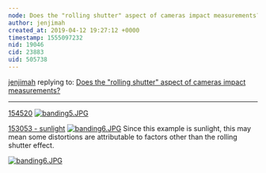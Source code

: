 ```yaml
---
node: Does the "rolling shutter" aspect of cameras impact measurements?
author: jenjimah
created_at: 2019-04-12 19:27:12 +0000
timestamp: 1555097232
nid: 19046
cid: 23883
uid: 505738
---
```




[jenjimah](../profile/jenjimah) replying to: [Does the "rolling shutter" aspect of cameras impact measurements?](../notes/jenjimah/04-12-2019/does-the-rolling-shutter-aspect-of-cameras-impact-measurements)

----
[154520](https://spectralworkbench.org/spectrums/154520)
[![banding5.JPG](/i/31439)](/i/31439?s=o)

[153053 - sunlight](https://spectralworkbench.org/spectrums/153053)
[![banding6.JPG](/i/31440)](/i/31440?s=o)
Since this example is sunlight, this may mean some distortions are attributable to factors other than the rolling shutter effect.


[![banding6.JPG](/i/31441)](/i/31441?s=o)


